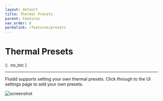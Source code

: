 ```yaml
---
layout: default
title: Thermal Presets
parent: Features
nav_order: 8
permalink: /features/presets
---
```


# Thermal Presets
{: .no_toc }

---

Fluidd supports setting your own thermal presets. Click through to the UI
settings page to add your own presets.

![screenshot](/assets/images/presets.png)
